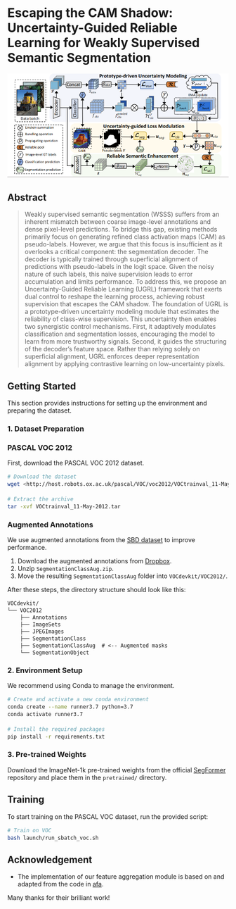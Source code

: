 # Escaping the CAM Shadow: Uncertainty-Guided Reliable Learning for Weakly Supervised Semantic Segmentation

![image.png](image.png)

## Abstract

> Weakly supervised semantic segmentation (WSSS) suffers from an inherent mismatch between coarse image-level annotations and dense pixel-level predictions. To bridge this gap, existing methods primarily focus on generating refined class activation maps (CAM) as pseudo-labels. However, we argue that this focus is insufficient as it overlooks a critical component: the segmentation decoder. The decoder is typically trained through superficial alignment of predictions with pseudo-labels in the logit space. Given the noisy nature of such labels, this naive supervision leads to error accumulation and limits performance. To address this, we propose an Uncertainty-Guided Reliable Learning (UGRL) framework that exerts dual control to reshape the learning process, achieving robust supervision that escapes the CAM shadow. The foundation of UGRL is a prototype-driven uncertainty modeling module that estimates the reliability of class-wise supervision. This uncertainty then enables two synergistic control mechanisms. First, it adaptively modulates classification and segmentation losses, encouraging the model to learn from more trustworthy signals. Second, it guides the structuring of the decoder’s feature space. Rather than relying solely on superficial alignment, UGRL enforces deeper representation alignment by applying contrastive learning on low-uncertainty pixels.
> 

## Getting Started

This section provides instructions for setting up the environment and preparing the dataset.

### 1. Dataset Preparation

### PASCAL VOC 2012

First, download the PASCAL VOC 2012 dataset.

```bash
# Download the dataset
wget <http://host.robots.ox.ac.uk/pascal/VOC/voc2012/VOCtrainval_11-May-2012.tar>

# Extract the archive
tar -xvf VOCtrainval_11-May-2012.tar

```

### Augmented Annotations

We use augmented annotations from the [SBD dataset](http://home.bharathh.info/pubs/codes/SBD/download.html) to improve performance.

1. Download the augmented annotations from [Dropbox](https://www.dropbox.com/s/oeu149j8qtbs1x0/SegmentationClassAug.zip?dl=0).
2. Unzip `SegmentationClassAug.zip`.
3. Move the resulting `SegmentationClassAug` folder into `VOCdevkit/VOC2012/`.

After these steps, the directory structure should look like this:

```
VOCdevkit/
└── VOC2012
    ├── Annotations
    ├── ImageSets
    ├── JPEGImages
    ├── SegmentationClass
    ├── SegmentationClassAug  # <-- Augmented masks
    └── SegmentationObject

```

### 2. Environment Setup

We recommend using Conda to manage the environment.

```bash
# Create and activate a new conda environment
conda create --name runner3.7 python=3.7
conda activate runner3.7

# Install the required packages
pip install -r requirements.txt

```

### 3. Pre-trained Weights

Download the ImageNet-1k pre-trained weights from the official [SegFormer](https://github.com/NVlabs/SegFormer#training) repository and place them in the `pretrained/` directory.

## Training

To start training on the PASCAL VOC dataset, run the provided script:

```bash
# Train on VOC
bash launch/run_sbatch_voc.sh

```

## Acknowledgement

- The implementation of our feature aggregation module is based on and adapted from the code in [afa](https://github.com/rulixiang/afa).

Many thanks for their brilliant work!
